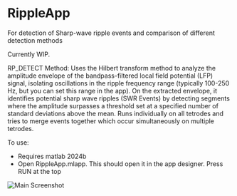 # RippleApp
For detection of Sharp-wave ripple events and comparison of different detection methods

Currently WIP. 

RP_DETECT Method: Uses the Hilbert transform method to analyze the amplitude envelope of the bandpass-filtered local field potential (LFP) signal, isolating oscillations in the ripple frequency range (typically 100-250 Hz, but you can set this range in the app). On the extracted envelope, it identifies potential sharp wave ripples (SWR Events) by detecting segments where the amplitude surpasses a threshold set at a specified number of standard deviations above the mean. Runs individually on all tetrodes and tries to merge events together which occur simultaneously on multiple tetrodes. 

To use:
- Requires matlab 2024b
- Open RippleApp.mlapp. This should open it in the app designer. Press RUN at the top

![Main Screenshot](RippleApp/screenshot_main.png)
